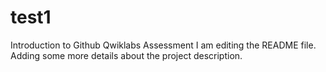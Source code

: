 # test1
Introduction to Github
Qwiklabs Assessment
I am editing the README file. Adding some more details about the project description.
